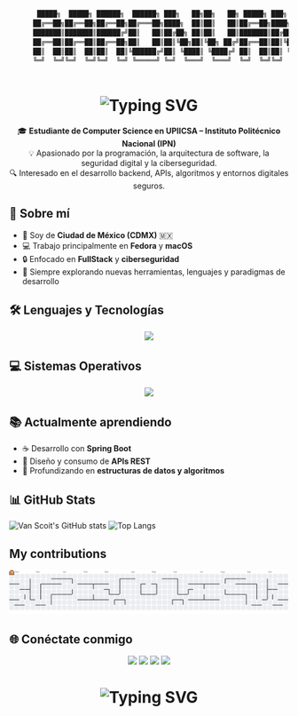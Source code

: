 ```bash
       █████╗  █████╗ ██████╗  ██████╗ ███╗   ██╗██╗   ██╗ █████╗ ███╗   ██╗███████╗ ██████╗ ██████╗ ██╗████████╗
      ██╔══██╗██╔══██╗██╔══██╗██╔═══██╗████╗  ██║██║   ██║██╔══██╗████╗  ██║██╔════╝██╔════╝██╔═══██╗██║╚══██╔══╝
      ███████║███████║██████╔╝██║   ██║██╔██╗ ██║██║   ██║███████║██╔██╗ ██║███████╗██║     ██║   ██║██║   ██║   
      ██╔══██║██╔══██║██╔══██╗██║   ██║██║╚██╗██║╚██╗ ██╔╝██╔══██║██║╚██╗██║╚════██║██║     ██║   ██║██║   ██║   
      ██║  ██║██║  ██║██║  ██║╚██████╔╝██║ ╚████║ ╚████╔╝ ██║  ██║██║ ╚████║███████║╚██████╗╚██████╔╝██║   ██║   
      ╚═╝  ╚═╝╚═╝  ╚═╝╚═╝  ╚═╝ ╚═════╝ ╚═╝  ╚═══╝  ╚═══╝  ╚═╝  ╚═╝╚═╝  ╚═══╝╚══════╝ ╚═════╝ ╚═════╝ ╚═╝   ╚═╝   
                                                                                                                 
``` 

<h1 align="center">
  <img src="https://readme-typing-svg.herokuapp.com?font=Fira+Code&pause=1000&color=0093FF&center=true&vCenter=true&width=600&lines=Bienvenido+a+mi+perfil+de+GitHub!+👋" alt="Typing SVG" />
</h1>

<p align="center">
  🎓 <b>Estudiante de Computer Science en UPIICSA – Instituto Politécnico Nacional (IPN)</b>  
  <br>
  💡 Apasionado por la programación, la arquitectura de software, la seguridad digital y la ciberseguridad.  
  <br>
  🔍 Interesado en el desarrollo backend, APIs, algoritmos y entornos digitales seguros.
</p>


## 🧠 Sobre mí
- 🌆 Soy de **Ciudad de México (CDMX)** 🇲🇽  
- 💻 Trabajo principalmente en **Fedora** y **macOS**  
- 🔒 Enfocado en **FullStack** y **ciberseguridad**
- 🚀 Siempre explorando nuevas herramientas, lenguajes y paradigmas de desarrollo  


## 🛠️ Lenguajes y Tecnologías
<p align="center">
  <img src="https://skillicons.dev/icons?i=c,cpp,python,java,spring,git,vscode,html,css,js,deno" />
</p>



## 💻 Sistemas Operativos
<p align="center">
  <img src="https://skillicons.dev/icons?i=linux,apple" height="70"/>
</p>



## 📚 Actualmente aprendiendo
- ☕ Desarrollo con **Spring Boot**
- 🧩 Diseño y consumo de **APIs REST**
- 🧮 Profundizando en **estructuras de datos y algoritmos**



## 📊 GitHub Stats
![Van Scoit's GitHub stats](https://github-readme-stats.vercel.app/api?username=AaronVanScoit&show_icons=true&theme=onedark)
![Top Langs](https://github-readme-stats.vercel.app/api/top-langs/?username=AaronVanScoit&theme=onedark&hide_border=false&&layout=compact)


## My contributions
<picture>
  <source media="(prefers-color-scheme: dark)" srcset="https://raw.githubusercontent.com/AaronVanScoit/AaronVanScoit/output/pacman-contribution-graph-dark.svg">
  <source media="(prefers-color-scheme: light)" srcset="https://raw.githubusercontent.com/AaronVanScoit/AaronVanScoit/output/pacman-contribution-graph.svg">
  <img alt="pacman contribution graph" src="https://raw.githubusercontent.com/AaronVanScoit/AaronVanScoit/output/pacman-contribution-graph.svg">
</picture>



## 🌐 Conéctate conmigo
<p align="center">
  <a href="https://github.com/AaronVanScoit"><img src="https://img.shields.io/badge/GitHub-181717?style=for-the-badge&logo=github&logoColor=white"/></a>
  <a href="mailto:aaron.vanscoit02@gmail.com"><img src="https://img.shields.io/badge/Email-D14836?style=for-the-badge&logo=gmail&logoColor=white"/></a>
  <a href="https://www.linkedin.com/in/ian-aaron-van-scoit-urtiz-3a2761373/"><img src="https://img.shields.io/badge/LinkedIn-0A66C2?style=for-the-badge&logo=linkedin&logoColor=white"/></a>
  <a href="https://www.instagram.com/aaronvanscoit/"><img src="https://img.shields.io/badge/Instagram-E4405F?style=for-the-badge&logo=instagram&logoColor=white"/></a>
</p>



<h1 align="center">
  <img src="https://readme-typing-svg.herokuapp.com?font=Fira+Code&pause=1000&color=0093FF&width=435&lines=%F0%9F%92%AC++Si+lo+puedes+imaginar;Lo+puedes+programar" alt="Typing SVG" />
</h1>

